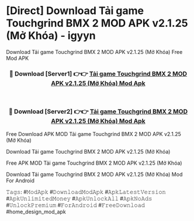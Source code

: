 # [Direct] Download Tải game Touchgrind BMX 2 MOD APK v2.1.25 (Mở Khóa) - igyyn
Download Tải game Touchgrind BMX 2 MOD APK v2.1.25 (Mở Khóa) Free Mod APK

<div align="center">
<h3>🔴 Download [Server1] 👉👉 <a href="https://apk-comot.site?title=Tải_game_Touchgrind_BMX_2_MOD_APK_v2.1.25_(Mở_Khóa)">Tải game Touchgrind BMX 2 MOD APK v2.1.25 (Mở Khóa) Mod Apk</a></h3><br>

<h3>🔴 Download [Server2] 👉👉 <a href="https://apk-comot.site?title=Tải_game_Touchgrind_BMX_2_MOD_APK_v2.1.25_(Mở_Khóa)">Tải game Touchgrind BMX 2 MOD APK v2.1.25 (Mở Khóa) Mod Apk</a></h3>
</div>


Free Download APK MOD Tải game Touchgrind BMX 2 MOD APK v2.1.25 (Mở Khóa)

Download Tải game Touchgrind BMX 2 MOD APK v2.1.25 (Mở Khóa) 

Free APK MOD Tải game Touchgrind BMX 2 MOD APK v2.1.25 (Mở Khóa) 

Download Tải game Touchgrind BMX 2 MOD APK v2.1.25 (Mở Khóa) Mod For Android

𝚃𝚊𝚐𝚜: #𝙼𝚘𝚍𝙰𝚙𝚔 #𝙳𝚘𝚠𝚗𝚕𝚘𝚊𝚍𝙼𝚘𝚍𝙰𝚙𝚔 #𝙰𝚙𝚔𝙻𝚊𝚝𝚎𝚜𝚝𝚅𝚎𝚛𝚜𝚒𝚘𝚗 #𝙰𝚙𝚔𝚄𝚗𝚕𝚒𝚖𝚒𝚝𝚎𝚍𝙼𝚘𝚗𝚎𝚢 #𝙰𝚙𝚔𝚄𝚗𝚕𝚘𝚌𝚔𝙰𝚕𝚕 #𝙰𝚙𝚔𝙽𝚘𝙰𝚍𝚜 #𝚄𝚗𝚕𝚘𝚌𝚔𝙿𝚛𝚎𝚖𝚒𝚞𝚖 #𝙵𝚘𝚛𝙰𝚗𝚍𝚛𝚘𝚒𝚍 #𝙵𝚛𝚎𝚎𝙳𝚘𝚠𝚗𝚕𝚘𝚊𝚍 #home_design_mod_apk